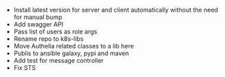 - Install latest version for server and client automatically without the need for manual bump
- Add swagger API
- Pass list of users as role args
- Rename repo to k8s-libs
- Move Authelia related classes to a lib here
- Publis to ansible galaxy, pypi and maven
- Add test for message controller
- Fix STS